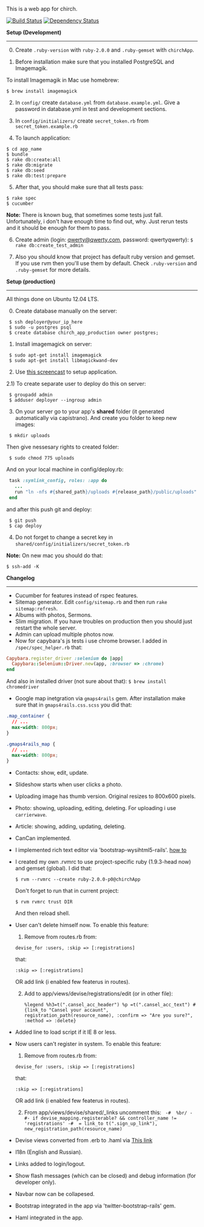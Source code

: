 This is a web app for chirch.

[![Build Status](https://travis-ci.org/Loremaster/Chirch_app.png?branch=master)](https://travis-ci.org/Loremaster/Chirch_app)
[![Dependency Status](https://gemnasium.com/Loremaster/Chirch_app.png)](https://gemnasium.com/Loremaster/Chirch_app)

**Setup (Development)**

------------------------------------------------------------------------------------------

0) Create `.ruby-version` with `ruby-2.0.0` and `.ruby-gemset` with `chirchApp`.

1) Before installation make sure that you installed PostgreSQL and Imagemagik.

To install Imagemagik in Mac use homebrew:

  `$ brew install imagemagick`

2) In `config/` create `database.yml` from `database.example.yml`. Give a password in database.yml in test and development sections.

3) In `config/initializers/` create `secret_token.rb` from `secret_token.example.rb`

4) To launch application:

```shell
$ cd app_name
$ bundle
$ rake db:create:all
$ rake db:migrate
$ rake db:seed
$ rake db:test:prepare
```

5) After that, you should make sure that all tests pass:

```shell
$ rake spec
$ cucumber
```

**Note:** There is known bug, that sometimes some tests just fall. Unfortunately, i don't have enough time to find out, why. Just rerun tests and it should be enough for them to pass.

6) Create admin (login: qwerty@qwerty.com, password: qwertyqwerty):
  `$ rake db:create_test_admin`

7) Also you should know that project has default ruby version and gemset. If you use rvm then you'll use them by default. Check `.ruby-version` and `.ruby-gemset` for more details.

**Setup (production)**

------------------------------------------------------------------------------------------

All things done on Ubuntu 12.04 LTS.

0) Create database manually on the server:

```shell
 $ ssh deployer@your_ip_here
 $ sudo -u postgres psql
 $ create database chirch_app_production owner postgres;
```

1) Install imagemagick on server:

```shell
 $ sudo apt-get install imagemagick
 $ sudo apt-get install libmagickwand-dev
```

2) Use [this screencast](http://railscasts.com/episodes/335-deploying-to-a-vps) to setup application.

2.1) To create separate user to deploy do this on server:

```shell
 $ groupadd admin
 $ adduser deployer --ingroup admin
```

3) On your server go to your app's **shared** folder (it generated automatically via capistrano). And create you folder to keep new images:

```shell
 $ mkdir uploads
```

Then give nessesary rights to created folder:

```shell
 $ sudo chmod 775 uploads
```

And on your local machine in config/deploy.rb:

```ruby
 task :symlink_config, roles: :app do
   ...
   run "ln -nfs #{shared_path}/uploads #{release_path}/public/uploads"
 end
```

and after this push git and deploy:

```shell
 $ git push
 $ cap deploy
```

4) Do not forget to change a secret key in `shared/config/initializers/secret_token.rb`

**Note:** On new mac you should do that: 

`$ ssh-add -K`

**Changelog**

------------------------------------------------------------------------------------------
* Cucumber for features instead of rspec features.
* Sitemap generator. Edit `config/sitemap.rb` and then run `rake sitemap:refresh`.
* Albums with photos, Sermons.
* Slim migration. If you have troubles on production then you should just restart the whole server.
* Admin can upload multiple photos now.
* Now for capybara's js tests i use chrome browser. I added in `/spec/spec_helper.rb` that:

```ruby
Capybara.register_driver :selenium do |app|
  Capybara::Selenium::Driver.new(app, :browser => :chrome)
end
```

And also in installed driver (not sure about that): `$ brew install chromedriver`

* Google map inetgration via `gmaps4rails` gem. After installation make sure that in `gmaps4rails.css.scss` you did that:

```css
.map_container {
  // ...
  max-width: 800px;
}

.gmaps4rails_map {
  // ...
  max-width: 800px;
}
```

* Contacts: show, edit, update.
* Slideshow starts when user clicks a photo.
* Uploading image has thumb version. Original resizes to 800x600 pixels.
* Photo: showing, uploading, editing, deleting. For uploading i use `carrierwave`.
* Article: showing, adding, updating, deleting.
* CanCan implemented.
* I implemented rich text editor via 'bootstrap-wysihtml5-rails'. [how to](https://github.com/Nerian/bootstrap-wysihtml5-rails)
* I created my own .rvmrc to use project-specific ruby (1.9.3-head now) and gemset (global). I did that:

    `$ rvm --rvmrc --create ruby-2.0.0-p0@chirchApp`

    Don't forget to run that in current project:

    `$ rvm rvmrc trust DIR`

    And then reload shell.
* User can't delete himself now. To enable this feature:
  1) Remove from routes.rb from:

    `devise_for :users, :skip => [:registrations]`

    that:

    `:skip => [:registrations]`

     OR add link (i enabled few featerus in routes).

  2) Add to app/views/devise/registrations/edit (or in other file):

     `
     %legend
       %h3=t(".cansel_acc_header")
     %p
       =t(".cansel_acc_text")
       #{link_to "Cansel your accaunt", registration_path(resource_name), :confirm => "Are you sure?", :method => :delete}
     `

* Added line to load script if it IE 8 or less.
* Now users can't register in system. To enable this feature:
  1) Remove from routes.rb from:

    `devise_for :users, :skip => [:registrations]`

    that:

    `:skip => [:registrations]`

    OR add link (i enabled few featerus in routes).

  2) From app/views/devise/shared/_links uncomment this:
    ` -#  %br/
      -#- if devise_mapping.registerable? && controller_name != 'registrations'
      -#  = link_to t(".sign_up_link"), new_registration_path(resource_name)`
* Devise views converted from .erb to .haml via [This link](https://github.com/plataformatec/devise/wiki/How-To%3a-Create-Haml-and-Slim-Views)
* I18n (English and Russian).
* Links added to login/logout.
* Show flash messages (which can be closed) and debug information (for developer only).
* Navbar now can be collapesed.
* Bootstrap integrated in the app via 'twitter-bootstrap-rails' gem.
* Haml integrated in the app.
